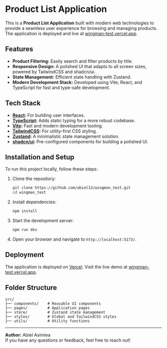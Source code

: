 # Product List Application

This is a **Product List Application** built with modern web technologies to provide a seamless user experience for browsing and managing products. The application is deployed and live at [wingman-test.vercel.app](https://wingman-test.vercel.app/).

## Features

- **Product Filtering:** Easily search and filter products by title.
- **Responsive Design:** A polished UI that adapts to all screen sizes, powered by TailwindCSS and shadcn/ui.
- **State Management:** Efficient state handling with Zustand.
- **Modern Development Stack:** Developed using Vite, React, and TypeScript for fast and type-safe development.

## Tech Stack

- **[React](https://reactjs.org/):** For building user interfaces.
- **[TypeScript](https://www.typescriptlang.org/):** Adds static typing for a more robust codebase.
- **[Vite](https://vitejs.dev/):** Fast and modern development tooling.
- **[TailwindCSS](https://tailwindcss.com/):** For utility-first CSS styling.
- **[Zustand](https://github.com/pmndrs/zustand):** A minimalistic state management solution.
- **[shadcn/ui](https://shadcn.dev/):** Pre-configured components for building a polished UI.

## Installation and Setup

To run this project locally, follow these steps:

1. Clone the repository:
   ```bash
   git clone https://github.com/abiel13/wingman_test.git
   cd wingman_test
   ```

2. Install dependencies:
   ```bash
   npm install
   ```

3. Start the development server:
   ```bash
   npm run dev
   ```

4. Open your browser and navigate to `http://localhost:5173/`.

## Deployment

The application is deployed on [Vercel](https://vercel.com/). Visit the live demo at [wingman-test.vercel.app](https://wingman-test.vercel.app/).

## Folder Structure

```
src/
├── components/    # Reusable UI components
├── pages/         # Application pages
├── store/         # Zustand state management
├── styles/        # Global and TailwindCSS styles
├── utils/         # Utility functions
```


---

**Author:** Abiel Asimiea  
If you have any questions or feedback, feel free to reach out!
```
